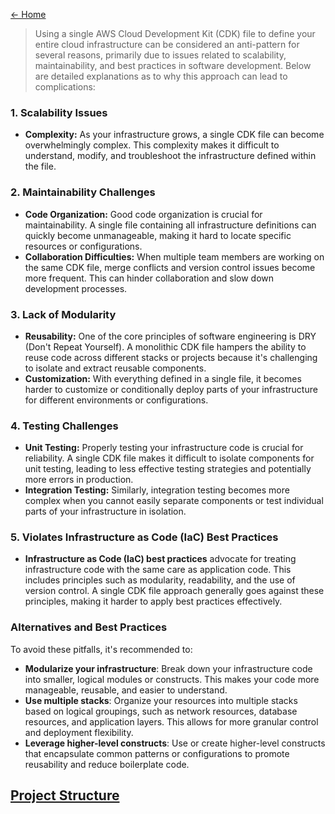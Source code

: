 [<- Home](./../../README.md#content)

> Using a single AWS Cloud Development Kit (CDK) file to define your entire cloud infrastructure can be considered an anti-pattern for several reasons, primarily due to issues related to scalability, maintainability, and best practices in software development. Below are detailed explanations as to why this approach can lead to complications:

### 1. **Scalability Issues**

- **Complexity:** As your infrastructure grows, a single CDK file can become overwhelmingly complex. This complexity makes it difficult to understand, modify, and troubleshoot the infrastructure defined within the file.

### 2. **Maintainability Challenges**

- **Code Organization:** Good code organization is crucial for maintainability. A single file containing all infrastructure definitions can quickly become unmanageable, making it hard to locate specific resources or configurations.
- **Collaboration Difficulties:** When multiple team members are working on the same CDK file, merge conflicts and version control issues become more frequent. This can hinder collaboration and slow down development processes.

### 3. **Lack of Modularity**

- **Reusability:** One of the core principles of software engineering is DRY (Don't Repeat Yourself). A monolithic CDK file hampers the ability to reuse code across different stacks or projects because it's challenging to isolate and extract reusable components.
- **Customization:** With everything defined in a single file, it becomes harder to customize or conditionally deploy parts of your infrastructure for different environments or configurations.

### 4. **Testing Challenges**

- **Unit Testing:** Properly testing your infrastructure code is crucial for reliability. A single CDK file makes it difficult to isolate components for unit testing, leading to less effective testing strategies and potentially more errors in production.
- **Integration Testing:** Similarly, integration testing becomes more complex when you cannot easily separate components or test individual parts of your infrastructure in isolation.

### 5. **Violates Infrastructure as Code (IaC) Best Practices**

- **Infrastructure as Code (IaC) best practices** advocate for treating infrastructure code with the same care as application code. This includes principles such as modularity, readability, and the use of version control. A single CDK file approach generally goes against these principles, making it harder to apply best practices effectively.

### Alternatives and Best Practices

To avoid these pitfalls, it's recommended to:

- **Modularize your infrastructure**: Break down your infrastructure code into smaller, logical modules or constructs. This makes your code more manageable, reusable, and easier to understand.
- **Use multiple stacks**: Organize your resources into multiple stacks based on logical groupings, such as network resources, database resources, and application layers. This allows for more granular control and deployment flexibility.
- **Leverage higher-level constructs**: Use or create higher-level constructs that encapsulate common patterns or configurations to promote reusability and reduce boilerplate code.


## [Project Structure](../../examples/cdk-project/)
